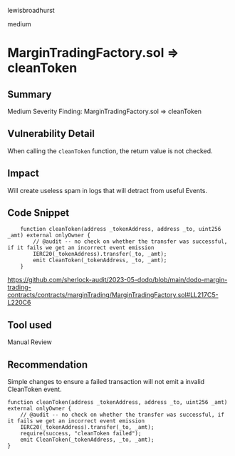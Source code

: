 lewisbroadhurst

medium

# MarginTradingFactory.sol => cleanToken

## Summary

Medium Severity Finding: MarginTradingFactory.sol => cleanToken

## Vulnerability Detail

When calling the `cleanToken` function, the return value is not checked.

## Impact

Will create useless spam in logs that will detract from useful Events.

## Code Snippet


```solidity
    function cleanToken(address _tokenAddress, address _to, uint256 _amt) external onlyOwner {
        // @audit -- no check on whether the transfer was successful, if it fails we get an incorrect event emission
        IERC20(_tokenAddress).transfer(_to, _amt);
        emit CleanToken(_tokenAddress, _to, _amt);
    }
```

https://github.com/sherlock-audit/2023-05-dodo/blob/main/dodo-margin-trading-contracts/contracts/marginTrading/MarginTradingFactory.sol#LL217C5-L220C6

## Tool used

Manual Review

## Recommendation

Simple changes to ensure a failed transaction will not emit a invalid CleanToken event.

```solidity
function cleanToken(address _tokenAddress, address _to, uint256 _amt) external onlyOwner {
    // @audit -- no check on whether the transfer was successful, if it fails we get an incorrect event emission
    IERC20(_tokenAddress).transfer(_to, _amt);
    require(success, "cleanToken failed");
    emit CleanToken(_tokenAddress, _to, _amt);
}
```
